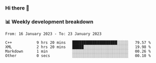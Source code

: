 ### Hi there 👋

### 📊 Weekly development breakdown
<!--START_SECTION:waka-->

```text
From: 16 January 2023 - To: 23 January 2023

C++           9 hrs 20 mins   ████████████████████░░░░░   79.57 %
XML           2 hrs 20 mins   █████░░░░░░░░░░░░░░░░░░░░   19.98 %
Markdown      1 min           ░░░░░░░░░░░░░░░░░░░░░░░░░   00.26 %
Other         0 secs          ░░░░░░░░░░░░░░░░░░░░░░░░░   00.10 %
```

<!--END_SECTION:waka-->
